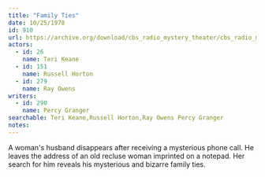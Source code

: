 ```yaml
---
title: "Family Ties"
date: 10/25/1978
id: 910
url: https://archive.org/download/cbs_radio_mystery_theater/cbs_radio_mystery_theater-0901-0950.zip/cbs_radio_mystery_theater-0901-0950%2Fcbsrmt_0910_family_ties.mp3
actors:  
  - id: 26
    name: Teri Keane  
  - id: 151
    name: Russell Horton  
  - id: 279
    name: Ray Owens
writers:  
  - id: 290
    name: Percy Granger
searchable: Teri Keane,Russell Horton,Ray Owens Percy Granger
notes:  
---
```

A woman's husband disappears after receiving a mysterious phone call. He leaves the address of an old recluse woman imprinted on a notepad. Her search for him reveals his mysterious and bizarre family ties.